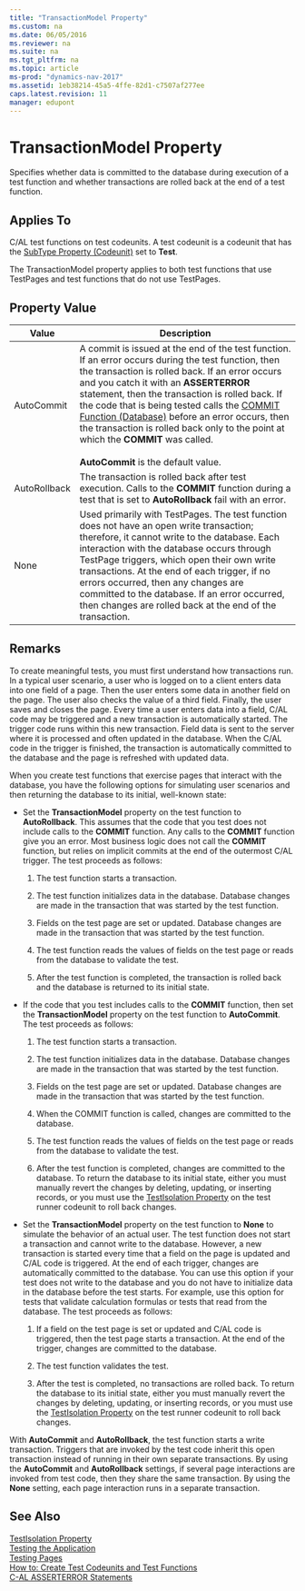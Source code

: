 ```yaml
---
title: "TransactionModel Property"
ms.custom: na
ms.date: 06/05/2016
ms.reviewer: na
ms.suite: na
ms.tgt_pltfrm: na
ms.topic: article
ms-prod: "dynamics-nav-2017"
ms.assetid: 1eb38214-45a5-4ffe-82d1-c7507af277ee
caps.latest.revision: 11
manager: edupont
---
```

# TransactionModel Property
Specifies whether data is committed to the database during execution of a test function and whether transactions are rolled back at the end of a test function.  
  
## Applies To  
 C/AL test functions on test codeunits. A test codeunit is a codeunit that has the [SubType Property \(Codeunit\)](SubType-Property--Codeunit-.md) set to **Test**.  
  
 The TransactionModel property applies to both test functions that use TestPages and test functions that do not use TestPages.  
  
## Property Value  
  
|Value|Description|  
|-----------|-----------------|  
|AutoCommit|A commit is issued at the end of the test function. If an error occurs during the test function, then the transaction is rolled back. If an error occurs and you catch it with an **ASSERTERROR** statement, then the transaction is rolled back. If the code that is being tested calls the [COMMIT Function \(Database\)](COMMIT-Function--Database-.md) before an error occurs, then the transaction is rolled back only to the point at which the **COMMIT** was called.<br /><br /> **AutoCommit** is the default value.|  
|AutoRollback|The transaction is rolled back after test execution. Calls to the **COMMIT** function during a test that is set to **AutoRollback** fail with an error.|  
|None|Used primarily with TestPages. The test function does not have an open write transaction; therefore, it cannot write to the database. Each interaction with the database occurs through TestPage triggers, which open their own write transactions. At the end of each trigger, if no errors occurred, then any changes are committed to the database. If an error occurred, then changes are rolled back at the end of the transaction.|  
  
## Remarks  
 To create meaningful tests, you must first understand how transactions run. In a typical user scenario, a user who is logged on to a client enters data into one field of a page. Then the user enters some data in another field on the page. The user also checks the value of a third field. Finally, the user saves and closes the page. Every time a user enters data into a field, C/AL code may be triggered and a new transaction is automatically started. The trigger code runs within this new transaction. Field data is sent to the server where it is processed and often updated in the database. When the C/AL code in the trigger is finished, the transaction is automatically committed to the database and the page is refreshed with updated data.  
  
 When you create test functions that exercise pages that interact with the database, you have the following options for simulating user scenarios and then returning the database to its initial, well-known state:  
  
-   Set the **TransactionModel** property on the test function to **AutoRollback**. This assumes that the code that you test does not include calls to the **COMMIT** function. Any calls to the **COMMIT** function give you an error. Most business logic does not call the **COMMIT** function, but relies on implicit commits at the end of the outermost C/AL trigger. The test proceeds as follows:  
  
    1.  The test function starts a transaction.  
  
    2.  The test function initializes data in the database. Database changes are made in the transaction that was started by the test function.  
  
    3.  Fields on the test page are set or updated. Database changes are made in the transaction that was started by the test function.  
  
    4.  The test function reads the values of fields on the test page or reads from the database to validate the test.  
  
    5.  After the test function is completed, the transaction is rolled back and the database is returned to its initial state.  
  
-   If the code that you test includes calls to the **COMMIT** function, then set the **TransactionModel** property on the test function to **AutoCommit**. The test proceeds as follows:  
  
    1.  The test function starts a transaction.  
  
    2.  The test function initializes data in the database. Database changes are made in the transaction that was started by the test function.  
  
    3.  Fields on the test page are set or updated. Database changes are made in the transaction that was started by the test function.  
  
    4.  When the COMMIT function is called, changes are committed to the database.  
  
    5.  The test function reads the values of fields on the test page or reads from the database to validate the test.  
  
    6.  After the test function is completed, changes are committed to the database. To return the database to its initial state, either you must manually revert the changes by deleting, updating, or inserting records, or you must use the [TestIsolation Property](TestIsolation-Property.md) on the test runner codeunit to roll back changes.  
  
-   Set the **TransactionModel** property on the test function to **None** to simulate the behavior of an actual user. The test function does not start a transaction and cannot write to the database. However, a new transaction is started every time that a field on the page is updated and C/AL code is triggered. At the end of each trigger, changes are automatically committed to the database. You can use this option if your test does not write to the database and you do not have to initialize data in the database before the test starts. For example, use this option for tests that validate calculation formulas or tests that read from the database. The test proceeds as follows:  
  
    1.  If a field on the test page is set or updated and C/AL code is triggered, then the test page starts a transaction. At the end of the trigger, changes are committed to the database.  
  
    2.  The test function validates the test.  
  
    3.  After the test is completed, no transactions are rolled back. To return the database to its initial state, either you must manually revert the changes by deleting, updating, or inserting records, or you must use the [TestIsolation Property](TestIsolation-Property.md) on the test runner codeunit to roll back changes.  
  
 With **AutoCommit** and **AutoRollback**, the test function starts a write transaction. Triggers that are invoked by the test code inherit this open transaction instead of running in their own separate transactions. By using the **AutoCommit** and **AutoRollback** settings, if several page interactions are invoked from test code, then they share the same transaction. By using the **None** setting, each page interaction runs in a separate transaction.  
  
## See Also  
 [TestIsolation Property](TestIsolation-Property.md)   
 [Testing the Application](Testing-the-Application.md)   
 [Testing Pages](Testing-Pages.md)   
 [How to: Create Test Codeunits and Test Functions](How-to--Create%20Test%20Codeunits%20and%20Test%20Functions.md)   
 [C-AL ASSERTERROR Statements](C-AL-ASSERTERROR-Statements.md)